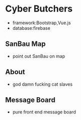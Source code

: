 # Cyber Butchers 

- framework:Bootstrap,Vue.js  
- database:firebase  

## SanBau Map
- point out SanBau on map

## About
- god damn fucking cat slaves

## Message Board
- pure front end message board  